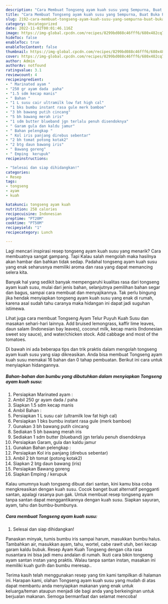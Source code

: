 ```yaml
---
description: "Cara Membuat Tongseng ayam kuah susu yang Sempurna, Buat Buka Puasa Lezat Sekali"
title: "Cara Membuat Tongseng ayam kuah susu yang Sempurna, Buat Buka Puasa Lezat Sekali"
slug: 2192-cara-membuat-tongseng-ayam-kuah-susu-yang-sempurna-buat-buka-puasa-lezat-sekali
category: Uncategorized
date: 2022-11-02T00:01:46.116Z
image: https://img-global.cpcdn.com/recipes/8299bd088c46fff6/680x482cq70/tongseng-ayam-kuah-susu-foto-resep-utama.jpg
hideToc: false
enableToc: true
enableTocContent: false
thumbnail: https://img-global.cpcdn.com/recipes/8299bd088c46fff6/680x482cq70/tongseng-ayam-kuah-susu-foto-resep-utama.jpg
cover: https://img-global.cpcdn.com/recipes/8299bd088c46fff6/680x482cq70/tongseng-ayam-kuah-susu-foto-resep-utama.jpg
author: Admin
authorAv: notfound
ratingvalue: 3.1
reviewcount: 4
recipeingredient:
- " Marinated ayam "
- "250 gr ayam dada  paha"
- "1.5 sdm kecap manis"
- " Bahan "
- "1 L susu cair ultramilk low fat high cal"
- "1 bks bumbu instant rasa gule merk bamboe"
- "3 bh bawang putih cincang"
- "5 bh bawang merah iris"
- "1 sdm butter blueband jgn terlalu penuh disendoknya"
- " Garam gula dan kaldu jamur"
- " Bahan pelengkap "
- " Kol iris panjang direbus sebentar"
- "2 bh tomat potong kotak2"
- "2 btg daun bawang iris"
- " Bawang goreng"
- " Emping  kerupuk"
recipeinstructions:

- "Selesai dan siap dihidangkan!"
categories:
- Resep
tags:
- tongseng
- ayam
- kuah

katakunci: tongseng ayam kuah 
nutrition: 258 calories
recipecuisine: Indonesian
preptime: "PT20M"
cooktime: "PT50M"
recipeyield: "1"
recipecategory: Lunch

---
```



Lagi mencari inspirasi resep tongseng ayam kuah susu yang menarik? Cara membuatnya sangat gampang. Tapi Kalau salah mengolah maka hasilnya akan hambar dan bahkan tidak sedap. Padahal tongseng ayam kuah susu yang enak seharusnya memiliki aroma dan rasa yang dapat memancing selera kita.


Banyak hal yang sedikit banyak mempengaruhi kualitas rasa dari tongseng ayam kuah susu, mulai dari jenis bahan, selanjutnya pemilihan bahan segar dan bagus, sampai cara membuat dan menyajikannya. Tak perlu bingung jika hendak menyiapkan tongseng ayam kuah susu yang enak di rumah, karena asal sudah tahu caranya maka hidangan ini dapat jadi suguhan istimewa.

Lihat juga cara membuat Tongseng Ayam Telur Puyuh Kuah Susu dan masakan sehari-hari lainnya. Add bruised lemongrass, kaffir lime leaves, daun salam (Indonesian bay leaves), coconut milk, kecap manis (Indonesian sweet soy sauce), and water/chicken stock. Add cabbage and most of the tomatoes.


Di bawah ini ada beberapa tips dan trik praktis dalam mengolah tongseng ayam kuah susu yang siap dikreasikan. Anda bisa membuat Tongseng ayam kuah susu memakai 16 bahan dan 0 tahap pembuatan. Berikut ini cara untuk menyiapkan hidangannya.

<!--inarticleads1-->

##### Bahan-bahan dan bumbu yang dibutuhkan dalam menyiapkan Tongseng ayam kuah susu:

1. Persiapkan  Marinated ayam :
1. Ambil 250 gr ayam dada / paha
1. Siapkan 1.5 sdm kecap manis
1. Ambil  Bahan :
1. Persiapkan 1 L susu cair (ultramilk low fat high cal)
1. Persiapkan 1 bks bumbu instant rasa gule (merk bamboe)
1. Gunakan 3 bh bawang putih cincang
1. Sediakan 5 bh bawang merah iris
1. Sediakan 1 sdm butter (blueband) jgn terlalu penuh disendoknya
1. Persiapkan  Garam, gula dan kaldu jamur
1. Gunakan  Bahan pelengkap :
1. Persiapkan  Kol iris panjang (direbus sebentar)
1. Ambil 2 bh tomat (potong kotak2)
1. Siapkan 2 btg daun bawang (iris)
1. Persiapkan  Bawang goreng
1. Siapkan  Emping / kerupuk


Kalau umumnya kuah tongseng dibuat dari santan, kini kamu bisa coba mengkreasikan dengan kuah susu. Cocok banget buat alternatif pengganti santan, apalagi rasanya pun gak. Untuk membuat resep tongseng ayam tanpa santan dapat menggantikannya dengan kuah susu. Siapkan sayuran, ayam, tahu dan bumbu-bumbunya. 

<!--inarticleads2-->

##### Cara membuat Tongseng ayam kuah susu:


1. Selesai dan siap dihidangkan!

Panaskan minyak, tumis bumbu iris sampai harum, masukkan bumbu halus. Tambahkan air, masukkan ayam, tahu, wortel, cabe rawit utuh, beri kecap garam kaldu bubuk. Resep Ayam Kuah Tongseng dengan cita rasa nusantara ini bisa jadi menu andalan di rumah. Ikuti cara bikin tongseng ayam santan instan yang praktis. Walau tanpa santan instan, masakan ini memiliki kuah gurih dan bumbu meresap.. 

Terima kasih telah menggunakan resep yang tim kami tampilkan di halaman ini. Harapan kami, olahan Tongseng ayam kuah susu yang mudah di atas dapat membantu anda menyiapkan makanan yang enak untuk keluarga/teman ataupun menjadi ide bagi anda yang berkeinginan untuk berjualan makanan. Semoga bermanfaat dan selamat mencoba!
